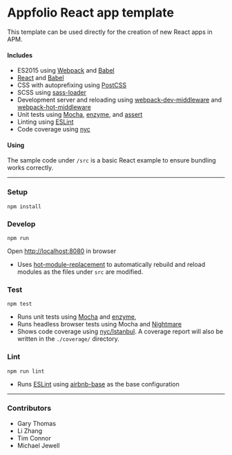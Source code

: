 # Appfolio React app template

This template can be used directly for the creation of new React apps in APM.

#### Includes

- ES2015 using [Webpack](https://webpack.github.io/) and [Babel](https://babeljs.io/)
- [React](https://facebook.github.io/react/) and [Babel](https://babeljs.io/)
- CSS with autoprefixing using [PostCSS](http://postcss.org/) 
- SCSS using [sass-loader](https://github.com/jtangelder/sass-loader) 
- Development server and reloading using [webpack-dev-middleware](https://github.com/webpack/webpack-dev-middleware) and [webpack-hot-middleware](https://github.com/glenjamin/webpack-hot-middleware)
- Unit tests using [Mocha](https://mochajs.org/), [enzyme](http://airbnb.io/enzyme/index.html), and [assert](https://nodejs.org/api/assert.html)
- Linting using [ESLint](http://eslint.org/)
- Code coverage using [nyc](https://github.com/istanbuljs/nyc)

#### Using
The sample code under `/src` is a basic React example to ensure bundling works correctly.

----

### Setup

    npm install

### Develop

    npm run
Open [http://localhost:8080](http://localhost:8080) in browser

- Uses [hot-module-replacement](https://webpack.github.io/docs/hot-module-replacement.html) to automatically rebuild and reload modules as the files under `src` are modified.

### Test

    npm test

- Runs unit tests using [Mocha](https://mochajs.org/) and [enzyme](http://airbnb.io/enzyme/index.html),
- Runs headless browser tests using Mocha and [Nightmare](http://www.nightmarejs.org/)
- Shows code coverage using [nyc/Istanbul](https://github.com/istanbuljs/nyc).
  A coverage report will also be written in the `./coverage/` directory.

### Lint

    npm run lint

- Runs [ESLint](http://eslint.org/) using [airbnb-base](https://www.npmjs.com/package/eslint-config-airbnb-base) as the base configuration

----

### Contributors
- Gary Thomas
- Li Zhang
- Tim Connor
- Michael Jewell
